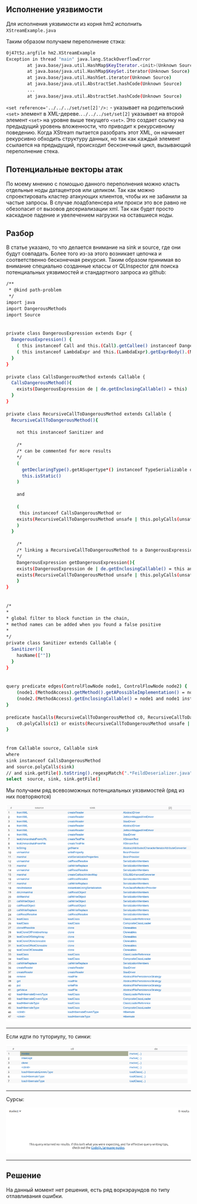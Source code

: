## Исполнение уязвимости

Для исполнения уязвимости из корня hm2 исполнить `XStreamExample.java`

Таким образом получаем переполнение стэка:
```bash
0j47t5z.argfile hm2.XStreamExample 
Exception in thread "main" java.lang.StackOverflowError
        at java.base/java.util.HashMap$KeyIterator.<init>(Unknown Source)
        at java.base/java.util.HashMap$KeySet.iterator(Unknown Source)
        at java.base/java.util.HashSet.iterator(Unknown Source)
        at java.base/java.util.AbstractSet.hashCode(Unknown Source)
        ...
        at java.base/java.util.AbstractSet.hashCode(Unknown Source)
```

`<set reference='../../../set/set[2]'/>:` - указывает на родительский `<set>` элемент в XML-дереве.`../../../set/set[2]`
указывает на второй элемент `<set>` на уровне выше текущего `<set>`. Это создает ссылку на предыдущий уровень 
вложенности, что приводит к рекурсивному поведению.
Когда XStream пытается разобрать этот XML, он начинает рекурсивно обходить структуру данных, но так как каждый 
элемент ссылается на предыдущий, происходит бесконечный цикл, вызывающий переполнение стека.

## Потенциальные векторы атак

По моему мнению с помощью данного переполнения можно класть отдельные ноды датацентров или целиком. Так как можно 
спроектировать кластер атакующих клиентов, чтобы их не забанили за частые запросы. В случае лоадбэленсера или прокси это
все равно не обезопасит от вызовов десериализации xml. Так как будет просто каскадное падение и увелечением нагрузки на
оставшиеся ноды.

## Разбор

В статье указано, то что делается внимание на sink и source, где они будут совпадать. Более того из-за этого возникает 
цепочка и соответственно бесконечная рекурсия. Таким образом принимая во внимание специально созданные классы от 
QLInspector для поиска потенциальных уязвимостей и стандартного запроса из github:

```bash
/**
 * @kind path-problem
 */
import java
import DangerousMethods
import Source


private class DangerousExpression extends Expr {
  DangerousExpression() {
    ( this instanceof Call and this.(Call).getCallee() instanceof DangerousMethod ) or
    ( this instanceof LambdaExpr and this.(LambdaExpr).getExprBody().(MethodAccess).getMethod() instanceof DangerousMethod)
  }
}

private class CallsDangerousMethod extends Callable {
  CallsDangerousMethod(){
    exists(DangerousExpression de | de.getEnclosingCallable() = this)
  }
}

private class RecursiveCallToDangerousMethod extends Callable {
  RecursiveCallToDangerousMethod(){

    not this instanceof Sanitizer and

    /*
    /* can be commented for more results
    */
    (
      getDeclaringType().getASupertype*() instanceof TypeSerializable or
      this.isStatic()
    )

    and

    (
     this instanceof CallsDangerousMethod or
    exists(RecursiveCallToDangerousMethod unsafe | this.polyCalls(unsafe))
    )
  }

    /*
    /* linking a RecursiveCallToDangerousMethod to a DangerousExpression
    */
    DangerousExpression getDangerousExpression(){
    exists(DangerousExpression de | de.getEnclosingCallable() = this and result = de ) or
    exists(RecursiveCallToDangerousMethod unsafe | this.polyCalls(unsafe) and result = unsafe.(RecursiveCallToDangerousMethod).getDangerousExpression())
    }
}


/*
*
* global filter to block function in the chain,
* method names can be added when you found a false positive
*
*/
private class Sanitizer extends Callable {
  Sanitizer(){
    hasName([""])
  }
}


query predicate edges(ControlFlowNode node1, ControlFlowNode node2) {
    (node1.(MethodAccess).getMethod().getAPossibleImplementation() = node2 and node2 instanceof RecursiveCallToDangerousMethod) or
    (node2.(MethodAccess).getEnclosingCallable() = node1 and node1 instanceof RecursiveCallToDangerousMethod)
}

predicate hasCalls(RecursiveCallToDangerousMethod c0, RecursiveCallToDangerousMethod c1) {
    c0.polyCalls(c1) or exists(RecursiveCallToDangerousMethod unsafe | c0.polyCalls(unsafe) and hasCalls(unsafe, c1))
}


from Callable source, Callable sink
where
sink instanceof CallsDangerousMethod
and source.polyCalls(sink)
// and sink.getFile().toString().regexpMatch(".*FeildDeserializer.java")
select  source, sink, sink.getFile()
```

Мы получаем ряд всевозможных потенциальных уязвимостей (ряд из них повторяются)

![img.png](img.png)

-------------------------------------------------------------
Если идти по туториулу, то синки:

![img_1.png](img_1.png)

----------------------------------------------------

Сурсы:

![img_2.png](img_2.png)

--------------------------------------------------------------------

## Решение
На данный момент нет решения, есть ряд воркэраундов по типу отлавливания ошибки.
